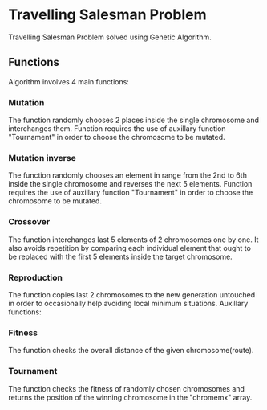 # Travelling Salesman Problem 
Travelling Salesman Problem solved using Genetic Algorithm.
## Functions
Algorithm involves 4 main functions:
### Mutation
The function randomly chooses 2 places inside the single chromosome and interchanges them. Function requires the use of auxillary function "Tournament" in order to choose the chromosome to be mutated.
### Mutation inverse
The function randomly chooses an element in range from the 2nd to 6th inside the single chromosome and reverses the next 5 elements. Function requires the use of auxillary function "Tournament" in order to choose the chromosome to be mutated. 
### Crossover
The function interchanges last 5 elements of 2 chromosomes one by one. It also avoids repetition by comparing each individual element that ought to be replaced with the first 5 elements inside the target chromosome.
### Reproduction
The function copies last 2 chromosomes to the new generation untouched in order to occasionally help avoiding local minimum situations.
Auxillary functions:
### Fitness
The function checks the overall distance of the given chromosome(route).
### Tournament
The function checks the fitness of randomly chosen chromosomes and returns the position of the winning chromosome in the "chromemx" array.
